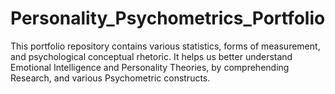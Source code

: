 # Personality_Psychometrics_Portfolio
This portfolio repository contains various statistics, forms of measurement, and psychological conceptual rhetoric. It helps us better understand Emotional Intelligence and Personality Theories, by comprehending Research, and various Psychometric constructs.
